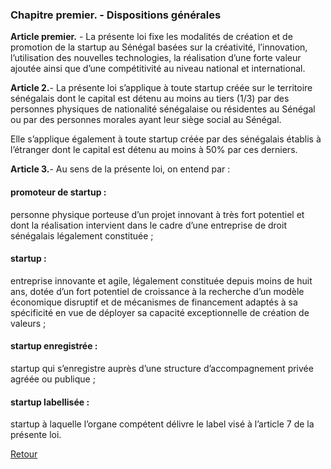 ### Chapitre premier. - Dispositions générales

**Article premier.** - La présente loi fixe les modalités de création et de promotion de la startup au Sénégal basées sur la créativité, l’innovation, l’utilisation des nouvelles technologies, la réalisation d’une forte valeur ajoutée ainsi que d’une compétitivité au niveau national et international. 

**Article 2.**- La présente loi s’applique à toute startup créée sur le territoire sénégalais dont le capital est détenu au moins au tiers (1/3) par des personnes physiques de nationalité sénégalaise ou résidentes au Sénégal ou par des personnes morales ayant leur siège social au Sénégal.

Elle s’applique également à toute startup créée par des sénégalais établis à l’étranger dont le capital est détenu au moins à 50% par ces derniers.

**Article 3.**- Au sens de la présente loi, on entend par :

#### promoteur de startup :
personne physique porteuse d’un projet innovant à très fort potentiel et dont la réalisation intervient dans le cadre d’une entreprise de droit sénégalais légalement constituée ;

#### startup :
entreprise innovante et agile, légalement constituée depuis moins de huit ans, dotée d’un fort potentiel de croissance à la recherche d’un modèle économique disruptif et de mécanismes de financement adaptés à sa spécificité en vue de déployer sa capacité exceptionnelle de création de valeurs ;

#### startup enregistrée :
startup qui s’enregistre auprès d’une structure d’accompagnement privée agréée ou publique ;

#### startup labellisée :
startup à laquelle l’organe compétent délivre le label visé à l’article 7 de la présente loi.

[Retour](/)
